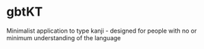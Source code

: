 gbtKT
=====

Minimalist application to type kanji - designed for people with no or minimum understanding of the language
